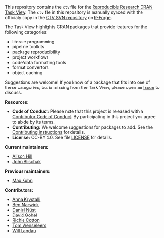 This repository contains the `ctv` file for the [Reproducible Research CRAN Task View][ctv-rr].
The `ctv` file in this repository is manually synced with the officialy copy in the [CTV SVN repository][ctv-svn] on [R-Forge][].

[ctv-rr]: https://cran.r-project.org/view=ReproducibleResearch
[ctv-svn]: https://r-forge.r-project.org/projects/ctv/
[R-Forge]: https://r-forge.r-project.org/

The Task View highlights CRAN packages that provide features for the following categories:

* literate programming
* pipeline toolkits
* package reproducibility
* project workflows
* code/data formatting tools
* format convertors
* object caching

Suggestions are welcome! If you know of a package that fits into one of these categories, but is missing from the Task View, please open an [Issue][new-issue] to discuss.

[new-issue]: https://github.com/jdblischak/Reproducible-Research-ctv/issues/new?template=package_suggestion.md

**Resources:**

* **Code of Conduct:** Please note that this project is released with a
[Contributor Code of Conduct](.github/CODE_OF_CONDUCT.md). By participating in this
project you agree to abide by its terms.
* **Contributing:** We welcome suggestions for packages to add. See the
[Contributing instructions](.github/CONTRIBUTING.md) for details.
* **License:** CC-BY 4.0. See file [LICENSE](.github/LICENSE) for details.

**Current maintainers:**

* [Alison Hill](https://github.com/apreshill)
* [John Blischak](https://github.com/jdblischak)

**Previous maintainers:**

* [Max Kuhn](https://github.com/topepo)

**Contributors:**

* [Anna Krystalli](https://github.com/annakrystalli)
* [Ben Marwick](https://github.com/benmarwick)
* [Daniel Nüst](https://github.com/nuest)
* [David Gohel](https://github.com/davidgohel)
* [Richie Cotton](https://github.com/richierocks)
* [Tom Wenseleers](https://github.com/tomwenseleers)
* [Will Landau](https://github.com/wlandau)
